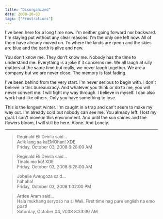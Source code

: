 ```yaml
---
title: "Disorganized"
date: 2008-10-03
tags: ["Frustrations"]
---
```


I've been here for a long time now. I'm neither going forward nor backward. I'm staying put without any clear reasons. I'm the only one left now. All of them have already moved on. To where the lands are green and the skies are blue and the earth is alive and new.

You don't know me. They don't know me. Nobody has the time to understand me. Everything is a joke if it concerns me. We all laugh at silly matters at the same time but really, we never laugh together. We are a company but we are never close. The memory is fast fading.

I've been behind from the very start. I'm never serious to begin with. I don't believe in this bureaucracy. And whatever you think or do to me, you will never convert me. I will fight my way through. I believe in myself. I can also work hard like others. Only you have something to lose.

This is the longest winter. I'm caught in a trap and can't seem to make my way out. I'm already cold but nobody can see me. You already left. I lost my goal. I can't move in this environment. And until the sun shines and the flowers bloom, I will still be here. Alone. And Lonely.

---

> Reginald Eli Deinla said...  
> Adik lang sa kaEMOhan! XDE  
> Friday, October 03, 2008 6:28:00 AM 

> Reginald Eli Deinla said...  
> Tinalo mo ko! XDE  
> Friday, October 03, 2008 6:28:00 AM 

> Jobelle Avengoza said...  
> hahaha!  
> Friday, October 03, 2008 1:02:00 PM 

> Ardee Aram said...  
> Hala mukhang seryoso na si Wali. First time nag pure english na emo post!  
> Saturday, October 04, 2008 8:33:00 AM 